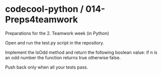 # codecool-python / 014-Preps4teamwork

Preparations for the 2. Teamwork week (in Python)

Open and run the test.py script in the repository.

Implement the IsOdd method and return the following boolean value: if n is an odd number the function returns true otherwise false.

Push back only when all your tests pass.
